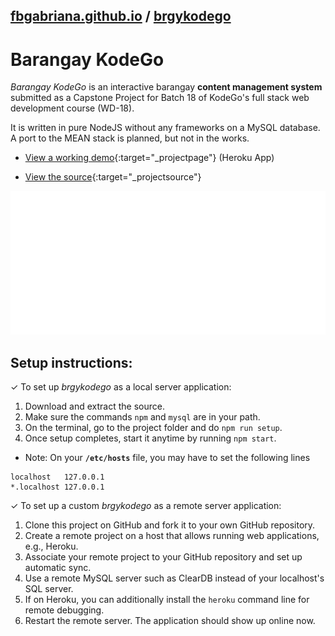 ## [fbgabriana.github.io](/ "Bamm's KodeGo Repository") / [brgykodego](/brgykodego/)

# Barangay KodeGo

_Barangay KodeGo_ is an interactive barangay **content management system** submitted as a Capstone Project for Batch 18 of KodeGo's full stack web development course (WD-18).

It is written in pure NodeJS without any frameworks on a MySQL database. A port to the MEAN stack is planned, but not in the works.

* [View a working demo](http://brgykodego.herokuapp.com/){:target="_projectpage"} (Heroku App)

* [View the source](https://github.com/fbgabriana/brgykodego){:target="_projectsource"}

![screenshot](screenshot.svg)

## Setup instructions:

✓ To set up _brgykodego_ as a local server application:

1. Download and extract the source.
1. Make sure the commands `npm` and `mysql` are in your path.
1. On the terminal, go to the project folder and do `npm run setup`.
1. Once setup completes, start it anytime by running `npm start`.

* Note: On your **`/etc/hosts`** file, you may have to set the following lines  
```
localhost	127.0.0.1
*.localhost	127.0.0.1
```

✓ To set up a custom _brgykodego_ as a remote server application:

1. Clone this project on GitHub and fork it to your own GitHub repository.
1. Create a remote project on a host that allows running web applications, e.g., Heroku.
1. Associate your remote project to your GitHub repository and set up automatic sync.
1. Use a remote MySQL server such as ClearDB instead of your localhost's SQL server.
1. If on Heroku, you can additionally install the `heroku` command line for remote debugging.
1. Restart the remote server. The application should show up online now.


